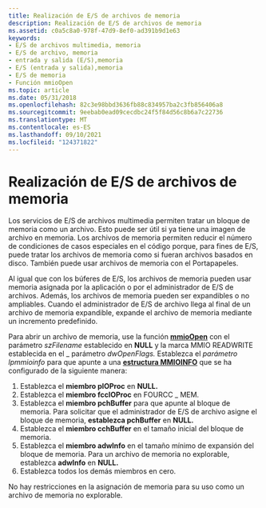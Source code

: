 ```yaml
---
title: Realización de E/S de archivos de memoria
description: Realización de E/S de archivos de memoria
ms.assetid: c0a5c8a0-978f-47d9-8ef0-ad391b9d1e63
keywords:
- E/S de archivos multimedia, memoria
- E/S de archivo, memoria
- entrada y salida (E/S),memoria
- E/S (entrada y salida),memoria
- E/S de memoria
- Función mmioOpen
ms.topic: article
ms.date: 05/31/2018
ms.openlocfilehash: 82c3e98bbd3636fb88c834957ba2c3fb856406a8
ms.sourcegitcommit: 9eebab0ead09cecdbc24f5f84d56c8b6a7c22736
ms.translationtype: MT
ms.contentlocale: es-ES
ms.lasthandoff: 09/10/2021
ms.locfileid: "124371822"
---
```

# <a name="performing-memory-file-io"></a>Realización de E/S de archivos de memoria

Los servicios de E/S de archivos multimedia permiten tratar un bloque de memoria como un archivo. Esto puede ser útil si ya tiene una imagen de archivo en memoria. Los archivos de memoria permiten reducir el número de condiciones de casos especiales en el código porque, para fines de E/S, puede tratar los archivos de memoria como si fueran archivos basados en disco. También puede usar archivos de memoria con el Portapapeles.

Al igual que con los búferes de E/S, los archivos de memoria pueden usar memoria asignada por la aplicación o por el administrador de E/S de archivos. Además, los archivos de memoria pueden ser expandibles o no ampliables. Cuando el administrador de E/S de archivo llega al final de un archivo de memoria expandible, expande el archivo de memoria mediante un incremento predefinido.

Para abrir un archivo de memoria, use la función [**mmioOpen**](/windows/win32/api/mmiscapi/nf-mmiscapi-mmioopen) con el parámetro *szFilename* establecido en **NULL** y la marca MMIO READWRITE establecida en el \_ parámetro *dwOpenFlags.* Establezca el *parámetro lpmmioinfo* para que apunte a una [**estructura MMIOINFO**](/previous-versions//dd757322(v=vs.85)) que se ha configurado de la siguiente manera:

1.  Establezca el **miembro pIOProc** en **NULL.**
2.  Establezca el **miembro fccIOProc** en FOURCC \_ MEM.
3.  Establezca el **miembro pchBuffer** para que apunte al bloque de memoria. Para solicitar que el administrador de E/S de archivo asigne el bloque de memoria, **establezca pchBuffer** en **NULL.**
4.  Establezca el **miembro cchBuffer** en el tamaño inicial del bloque de memoria.
5.  Establezca el **miembro adwInfo** en el tamaño mínimo de expansión del bloque de memoria. Para un archivo de memoria no explorable, establezca **adwInfo** en **NULL.**
6.  Establezca todos los demás miembros en cero.

No hay restricciones en la asignación de memoria para su uso como un archivo de memoria no explorable.

 

 